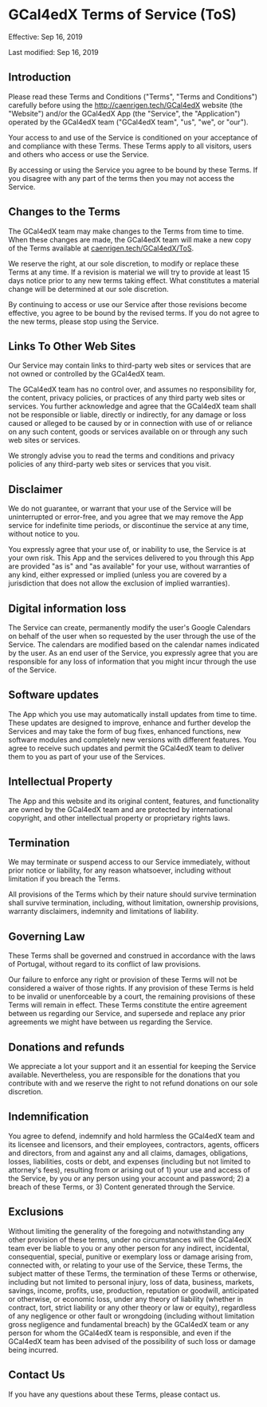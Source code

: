 # GCal4edX Terms of Service (ToS)

Effective: Sep 16, 2019

Last modified: Sep 16, 2019

## Introduction

Please read these Terms and Conditions ("Terms", "Terms and Conditions") carefully before using the http://caenrigen.tech/GCal4edX website (the "Website") and/or the GCal4edX App (the "Service", the "Application") operated by the GCal4edX team ("GCal4edX team", "us", "we", or "our").

Your access to and use of the Service is conditioned on your acceptance of and compliance with these Terms. These Terms apply to all visitors, users and others who access or use the Service.

By accessing or using the Service you agree to be bound by these Terms. If you disagree with any part of the terms then you may not access the Service.

## Changes to the Terms
The GCal4edX team may make changes to the Terms from time to time. When these changes are made, the GCal4edX team will make a new copy of the Terms available at [caenrigen.tech/GCal4edX/ToS].

We reserve the right, at our sole discretion, to modify or replace these Terms at any time. If a revision is material we will try to provide at least 15 days notice prior to any new terms taking effect. What constitutes a material change will be determined at our sole discretion.

By continuing to access or use our Service after those revisions become effective, you agree to be bound by the revised terms. If you do not agree to the new terms, please stop using the Service.

## Links To Other Web Sites
Our Service may contain links to third-party web sites or services that are not owned or controlled by the GCal4edX team.

The GCal4edX team has no control over, and assumes no responsibility for, the content, privacy policies, or practices of any third party web sites or services. You further acknowledge and agree that the GCal4edX team shall not be responsible or liable, directly or indirectly, for any damage or loss caused or alleged to be caused by or in connection with use of or reliance on any such content, goods or services available on or through any such web sites or services.

We strongly advise you to read the terms and conditions and privacy policies of any third-party web sites or services that you visit.

## Disclaimer
We do not guarantee, or warrant that your use of the Service will be uninterrupted or error-free, and you agree that we may remove the App service for indefinite time periods, or discontinue the service at any time, without notice to you.

You expressly agree that your use of, or inability to use, the Service is at your own risk. This App and the services delivered to you through this App are provided "as is" and "as available" for your use, without warranties of any kind, either expressed or implied (unless you are covered by a jurisdiction that does not allow the exclusion of implied warranties).

## Digital information loss
The Service can create, permanently modify the user's Google Calendars on behalf of the user when so requested by the user through the use of the Service. The calendars are modified based on the calendar names indicated by the user. As an end user of the Service, you expressly agree that you are responsible for any loss of information that you might incur through the use of the Service.

## Software updates
The App which you use may automatically install updates from time to time. These updates are designed to improve, enhance and further develop the Services and may take the form of bug fixes, enhanced functions, new software modules and completely new versions with different features. You agree to receive such updates and permit the GCal4edX team to deliver them to you as part of your use of the Services.

## Intellectual Property
The App and this website and its original content, features, and functionality are owned by the GCal4edX team and are protected by international copyright, and other intellectual property or proprietary rights laws.

## Termination
We may terminate or suspend access to our Service immediately, without prior notice or liability, for any reason whatsoever, including without limitation if you breach the Terms.

All provisions of the Terms which by their nature should survive termination shall survive termination, including, without limitation, ownership provisions, warranty disclaimers, indemnity and limitations of liability.

## Governing Law
These Terms shall be governed and construed in accordance with the laws of Portugal, without regard to its conflict of law provisions.

Our failure to enforce any right or provision of these Terms will not be considered a waiver of those rights. If any provision of these Terms is held to be invalid or unenforceable by a court, the remaining provisions of these Terms will remain in effect. These Terms constitute the entire agreement between us regarding our Service, and supersede and replace any prior agreements we might have between us regarding the Service.

## Donations and refunds
We appreciate a lot your support and it an essential for keeping the Service available. Nevertheless, you are responsible for the donations that you contribute with and we reserve the right to not refund donations on our sole discretion.

## Indemnification
You agree to defend, indemnify and hold harmless the GCal4edX team and its licensee and licensors, and their employees, contractors, agents, officers and directors, from and against any and all claims, damages, obligations, losses, liabilities, costs or debt, and expenses (including but not limited to attorney's fees), resulting from or arising out of 1) your use and access of the Service, by you or any person using your account and password; 2) a breach of these Terms, or 3) Content generated through the Service.

## Exclusions
Without limiting the generality of the foregoing and notwithstanding any other provision of these terms, under no circumstances will the GCal4edX team ever be liable to you or any other person for any indirect, incidental, consequential, special, punitive or exemplary loss or damage arising from, connected with, or relating to your use of the Service, these Terms, the subject matter of these Terms, the termination of these Terms or otherwise, including but not limited to personal injury, loss of data, business, markets, savings, income, profits, use, production, reputation or goodwill, anticipated or otherwise, or economic loss, under any theory of liability (whether in contract, tort, strict liability or any other theory or law or equity), regardless of any negligence or other fault or wrongdoing (including without limitation gross negligence and fundamental breach) by the GCal4edX team or any person for whom the GCal4edX team is responsible, and even if the GCal4edX team has been advised of the possibility of such loss or damage being incurred.

## Contact Us
If you have any questions about these Terms, please contact us.

[caenrigen.tech/GCal4edX/ToS]: http://caenrigen.tech/GCal4edX/ToS
